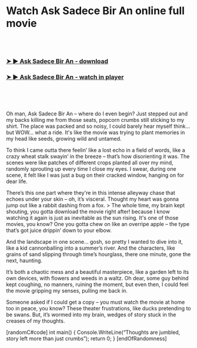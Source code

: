 <h1>Watch Ask Sadece Bir An online full movie</h1>


<br><br>

<h3><a href="https://Johns-florabrasra1972.github.io/zjtpttgyqt/">➤ ► Ask Sadece Bir An - download</a></h3> 
<h3><a href="https://Johns-florabrasra1972.github.io/zjtpttgyqt/">➤ ► Ask Sadece Bir An - watch in player</a></h3>


<br><br><br>


Oh man, Ask Sadece Bir An – where do I even begin? Just stepped out and my backs killing me from those seats, popcorn crumbs still sticking to my shirt. The place was packed and so noisy, I could barely hear myself think... but WOW… what a ride. It's like the movie was trying to plant memories in my head like seeds, growing wild and untamed. 

To think I came outta there feelin’ like a lost echo in a field of words, like a crazy wheat stalk swayin’ in the breeze – that’s how disorienting it was. The scenes were like patches of different crops planted all over my mind, randomly sprouting up every time I close my eyes. I swear, during one scene, it felt like I was just a bug on their cracked window, hanging on for dear life. 

There’s this one part where they're in this intense alleyway chase that echoes under your skin – oh, it’s visceral. Thought my heart was gonna jump out like a rabbit dashing from a fox. > The whole time, my brain kept shouting, you gotta download the movie right after! because I know watching it again is just as inevitable as the sun rising. It's one of those movies, you know? One you gotta chew on like an overripe apple – the type that’s got juice drippin’ down to your elbow.

And the landscape in one scene… gosh, so pretty I wanted to dive into it, like a kid cannonballing into a summer’s river. And the characters, like grains of sand slipping through time’s hourglass, there one minute, gone the next, haunting.

It’s both a chaotic mess and a beautiful masterpiece, like a garden left to its own devices, with flowers and weeds in a waltz. Oh dear, some guy behind kept coughing, no manners, ruining the moment, but even then, I could feel the movie gripping my senses, pulling me back in.

Someone asked if I could get a copy – you must watch the movie at home too in peace, you know? These theater frustrations, like ducks pretending to be swans. But, it’s wormed into my brain, wedges of story stuck in the creases of my thoughts.

[randomC#code] 
 int main() {
   Console.WriteLine(“Thoughts are jumbled, story left more than just crumbs”);
   return 0;
 }
[endOfRandomness]
